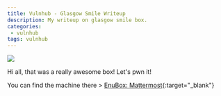 ```yaml
---
title: Vulnhub - Glasgow Smile Writeup
description: My writeup on glasgow smile box.
categories:
 - vulnhub
tags: vulnhub
---
```


![](https://www.pngitem.com/pimgs/m/31-312481_mattermost-icon-png-transparent-png.png)

Hi all, that was a really awesome box! Let's pwn it!

You can find the machine there > [EnuBox: Mattermost](https://www.vulnhub.com/entry/enubox-mattermost,414/){:target="_blank"}
